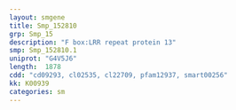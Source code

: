 ```yaml
---
layout: smgene
title: Smp_152810
grp: Smp_15
description: "F box:LRR repeat protein 13"
smp: Smp_152810.1
uniprot: "G4V5J6"
length:  1878
cdd: "cd09293, cl02535, cl22709, pfam12937, smart00256"
kk: K00939
categories: sm
---
```

